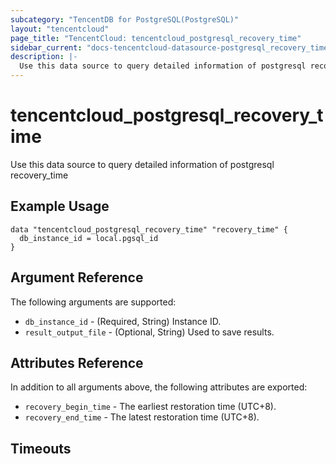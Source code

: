 ```yaml
---
subcategory: "TencentDB for PostgreSQL(PostgreSQL)"
layout: "tencentcloud"
page_title: "TencentCloud: tencentcloud_postgresql_recovery_time"
sidebar_current: "docs-tencentcloud-datasource-postgresql_recovery_time"
description: |-
  Use this data source to query detailed information of postgresql recovery_time
---
```


# tencentcloud_postgresql_recovery_time

Use this data source to query detailed information of postgresql recovery_time

## Example Usage

```hcl
data "tencentcloud_postgresql_recovery_time" "recovery_time" {
  db_instance_id = local.pgsql_id
}
```

## Argument Reference

The following arguments are supported:

* `db_instance_id` - (Required, String) Instance ID.
* `result_output_file` - (Optional, String) Used to save results.

## Attributes Reference

In addition to all arguments above, the following attributes are exported:

* `recovery_begin_time` - The earliest restoration time (UTC+8).
* `recovery_end_time` - The latest restoration time (UTC+8).


## Timeouts

<no value>


